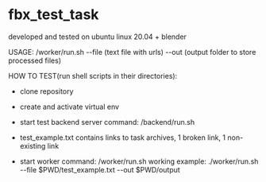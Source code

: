 # fbx_test_task

developed and tested on ubuntu linux 20.04 + blender

USAGE: /worker/run.sh --file (text file with urls) --out (output folder to store processed files)

HOW TO TEST(run shell scripts in their directories):

- clone repository

- create and activate virtual env

- start test backend server
    command: /backend/run.sh

- test_example.txt contains links to task archives, 1 broken link, 1 non-existing link

- start worker
    command: /worker/run.sh
    working example: ./worker/run.sh --file $PWD/test_example.txt --out $PWD/output